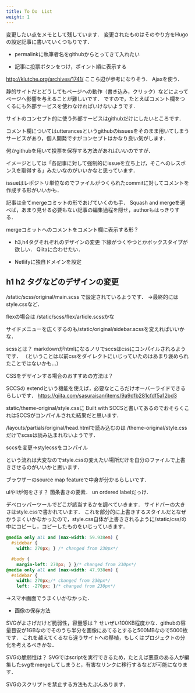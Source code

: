 ```yaml
---
title: To Do　List
weight: 1
---
```


変更したい点をメモとして残しています．
変更されたものはそのやり方をHugoの設定記事に書いていくつもりです．

- permalinkに執筆者名をgithubからとってきて入れたい

- 記事に投票ボタンをつけ，ポイント順に表示する

http://klutche.org/archives/1741/
ここら辺が参考になりそう．
Ajaxを使う．

静的サイトだとどうしてもページへの動作（書き込み，クリック）などによってページへ影響を与えることが難しいです．
ですので，たとえばコメント欄をつくるにも外部サービスを使わなければいけないようです．

サイトのコンセプト的に使う外部サービスはgithubだけにしたいところです．

コメント欄についてはutterancesというgithubのissuesをそのまま用いてしまうサービスがあり，個人開発ですがコンセプトはかなり良い気がします．

何かgithubを用いて投票を保存する方法があればいいのですが．

イメージとしては「各記事に対して強制的にissueを立ち上げ，そこへのレスポンスを取得する」みたいなのがいいかなと思っています．

issueはレポジトリ単位なのでファイルがつくられたcommitに対してコメントを作成する形がいいかも．

記事は全てmergeコミットの形であげていくのも手．
Squash and mergeを選べば，あまり見せる必要もない記事の編集過程を隠せ，authorもはっきりする．

mergeコミットへのコメントをコメント欄に表示する形？

- h3,h4タグそれぞれのデザインの変更
下線がつくやつとかボックスタイプが欲しい．
Qiitaに合わせたい．

- Netlifyに独自ドメインを設定



## h1 h2 タグなどのデザインの変更
/static/scss/original/main.scss
で設定されているようです．
→最終的にはstyle.cssなど．

flexの場合は
/static/scss/flex/article.scssかな

サイドメニューを広くするのも/static/original/sidebar.scssを変えればいいかな．

scssとは？
markdownがhtmlになるノリでsccsはcssにコンパイルされるようです．
（ということは以前cssをダイレクトにいじっていたのはあまり褒められたことではないかも...）


CSSをデザインする場合のおすすめの方法は？

SCCSの
extendという機能を使えば，必要なところだけオーバーライドできるらしいです．
https://qiita.com/sasuraisan/items/9a9dfb281cfdf5a12bd3

static/theme-original/style.cssに
Built with SCCSと書いてあるのでおそらくこれはSCCSがコンパイルされた結果だと思います．

/layouts/partials/original/head.htmlで読み込むのは
/theme-original/style.cssだけでscssは読み込まれないようです．

sccsを変更→stylecssをコンパイル

という流れは大変なのでstyle.cssの変えたい場所だけを自分のファイルで上書きさせるのがいいかと思います．

ブラウザーのsource map featureで中身が分かるらしいです．

ulやliが何をさす？
箇条書きの要素．
un ordered labelだっけ．

デベロッパーツールでどこが該当するかを調べていきます．
サイドバーの大きさはstyle.cssで書かれています．
これを部分的に上書きするスタイルだとなぜかうまくいかなかったので，style.css自体が上書きされるように/static/css/の中にコピーし，コピーしたものをいじっていきます．

```css
@media only all and (max-width: 59.938em) {
  #sidebar {
    width: 270px; } /* changed from 230px*/

  #body {
    margin-left: 270px; } }/* changed from 230px*/
@media only all and (max-width: 47.938em) {
  #sidebar {
    width: 270px;/* changed from 230px*/
    left: -270px; }/* changed from 230px*/
```

→スマホ画面でうまくいかなかった．



- 画像の保存方法

SVGがよさげだけど脆弱性，容量感は？
せいぜい100KB程度かな．githubの容量目安が1GBなのでそのうち半分を画像にあてるとすると500MBなので5000枚です．
これを越えてくるなら違うサイトへの移植，もしくはプロジェクトの分化を考えるべきかな．

SVGの脆弱性は？
SVGではscriptを実行できるため，たとえば悪意のある人が編集したsvgをmergeしてしまうと，有害なリンクに移行するなどが可能になります．

SVGのスクリプトを禁止する方法もたぶんあります．
